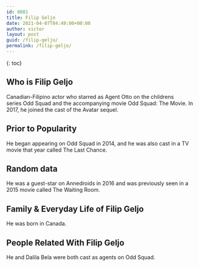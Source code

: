 ```yaml
---
id: 8081
title: Filip Geljo
date: 2021-04-07T04:49:00+00:00
author: victor
layout: post
guid: /filip-geljo/
permalink: /filip-geljo/
---
```



{: toc}


## Who is Filip Geljo



Canadian-Filipino actor who starred as Agent Otto on the childrens series Odd Squad and the accompanying movie Odd Squad: The Movie. In 2017, he joined the cast of the Avatar sequel.

                
                
                
## Prior to Popularity



He began appearing on Odd Squad in 2014, and he was also cast in a TV movie that year called The Last Chance.

                
                
                
## Random data



He was a guest-star on Annedroids in 2016 and was previously seen in a 2015 movie called The Waiting Room.

                
                
                
## Family & Everyday Life of Filip Geljo



He was born in Canada.

                
                
                
## People Related With Filip Geljo



He and Dalila Bela were both cast as agents on Odd Squad.

                
              
            
          
          
          